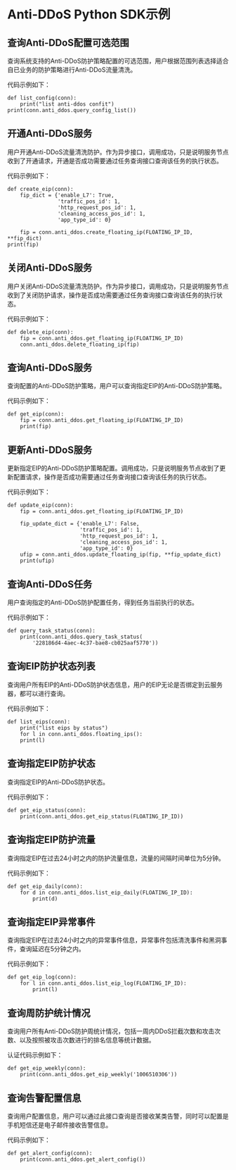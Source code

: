 # Anti-DDoS Python SDK示例<a name="ZH-CN_TOPIC_0079299143"></a>

## 查询Anti-DDoS配置可选范围<a name="section3944661591450"></a>

查询系统支持的Anti-DDoS防护策略配置的可选范围，用户根据范围列表选择适合自已业务的防护策略进行Anti-DDoS流量清洗。

代码示例如下：

```
def list_config(conn):
    print("list anti-ddos confit")
print(conn.anti_ddos.query_config_list())
```

## 开通Anti-DDoS服务<a name="section26684654172532"></a>

用户开通Anti-DDoS流量清洗防护。作为异步接口，调用成功，只是说明服务节点收到了开通请求，开通是否成功需要通过任务查询接口查询该任务的执行状态。

代码示例如下：

```
def create_eip(conn):
    fip_dict = {'enable_L7': True,
                'traffic_pos_id': 1,
                'http_request_pos_id': 1,
                'cleaning_access_pos_id': 1,
                'app_type_id': 0}

    fip = conn.anti_ddos.create_floating_ip(FLOATING_IP_ID, **fip_dict)
print(fip)
```

## 关闭Anti-DDoS服务<a name="section27490877172539"></a>

用户关闭Anti-DDoS流量清洗防护。作为异步接口，调用成功，只是说明服务节点收到了关闭防护请求，操作是否成功需要通过任务查询接口查询该任务的执行状态。

代码示例如下：

```
def delete_eip(conn):
    fip = conn.anti_ddos.get_floating_ip(FLOATING_IP_ID)
    conn.anti_ddos.delete_floating_ip(fip)
```

## 查询Anti-DDoS服务<a name="section13330669172546"></a>

查询配置的Anti-DDoS防护策略，用户可以查询指定EIP的Anti-DDoS防护策略。

代码示例如下：

```
def get_eip(conn):
    fip = conn.anti_ddos.get_floating_ip(FLOATING_IP_ID)
    print(fip)
```

## 更新Anti-DDoS服务<a name="section11656122172548"></a>

更新指定EIP的Anti-DDoS防护策略配置。调用成功，只是说明服务节点收到了更新配置请求，操作是否成功需要通过任务查询接口查询该任务的执行状态。

代码示例如下：

```
def update_eip(conn):
    fip = conn.anti_ddos.get_floating_ip(FLOATING_IP_ID)

    fip_update_dict = {'enable_L7': False,
                       'traffic_pos_id': 1,
                       'http_request_pos_id': 1,
                       'cleaning_access_pos_id': 1,
                       'app_type_id': 0}
    ufip = conn.anti_ddos.update_floating_ip(fip, **fip_update_dict)
    print(ufip)
```

## 查询Anti-DDoS任务<a name="section24002378172550"></a>

用户查询指定的Anti-DDoS防护配置任务，得到任务当前执行的状态。

代码示例如下：

```
def query_task_status(conn):
    print(conn.anti_ddos.query_task_status(
        '228186d4-4aec-4c37-bae8-cb025aaf5770'))
```

## 查询EIP防护状态列表<a name="section4361571172552"></a>

查询用户所有EIP的Anti-DDoS防护状态信息，用户的EIP无论是否绑定到云服务器，都可以进行查询。

代码示例如下：

```
def list_eips(conn):
    print("list eips by status")
    for l in conn.anti_ddos.floating_ips():
    print(l)

```

## 查询指定EIP防护状态<a name="section54758667172554"></a>

查询指定EIP的Anti-DDoS防护状态。

代码示例如下：

```
def get_eip_status(conn):
    print(conn.anti_ddos.get_eip_status(FLOATING_IP_ID))
```

## 查询指定EIP防护流量<a name="section45228460172556"></a>

查询指定EIP在过去24小时之内的防护流量信息，流量的间隔时间单位为5分钟。

代码示例如下：

```
def get_eip_daily(conn):
    for d in conn.anti_ddos.list_eip_daily(FLOATING_IP_ID):
        print(d)
```

## 查询指定EIP异常事件<a name="section9504791172557"></a>

查询指定EIP在过去24小时之内的异常事件信息，异常事件包括清洗事件和黑洞事件，查询延迟在5分钟之内。

代码示例如下：

```
def get_eip_log(conn):
    for l in conn.anti_ddos.list_eip_log(FLOATING_IP_ID):
        print(l)

```

## 查询周防护统计情况<a name="section61032237172559"></a>

查询用户所有Anti-DDoS防护周统计情况，包括一周内DDoS拦截次数和攻击次数、以及按照被攻击次数进行的排名信息等统计数据。

认证代码示例如下：

```
def get_eip_weekly(conn):
    print(conn.anti_ddos.get_eip_weekly('1006510306'))
```

## 查询告警配置信息<a name="section5968868717261"></a>

查询用户配置信息，用户可以通过此接口查询是否接收某类告警，同时可以配置是手机短信还是电子邮件接收告警信息。

代码示例如下：

```
def get_alert_config(conn):
    print(conn.anti_ddos.get_alert_config())
```

